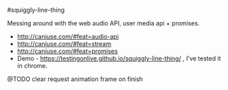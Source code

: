 #squiggly-line-thing

Messing around with the web audio API, user media api + promises.

- http://caniuse.com/#feat=audio-api
- http://caniuse.com/#feat=stream
- http://caniuse.com/#feat=promises
- Demo - https://testingonlive.github.io/squiggly-line-thing/ , I've tested it in chrome.

@TODO clear request animation frame on finish
